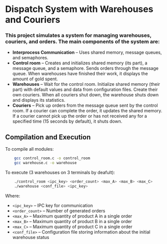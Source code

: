 # **Dispatch System with Warehouses and Couriers**

### This project simulates a system for managing warehouses, couriers, and orders. The main components of the system are:

- **Interprocess Communication** – Uses shared memory, message queues, and semaphores.
- **Control room** – Creates and initializes shared memory (its part), a message queue, and a semaphore. Sends orders through the message queue. When warehouses have finished their work, it displays the amount of gold spent.
- **Warehouses** – Wait for the control room. Initialize shared memory (their part) with default values and data from configuration files. Create their own couriers. When all couriers shut down, the warehouse shuts down and displays its statistics.
- **Couriers** – Pick up orders from the message queue sent by the control room. If a courier can complete the order, it updates the shared memory. If a courier cannot pick up the order or has not received any for a specified time (15 seconds by default), it shuts down.

## **Compilation and Execution**

To compile all modules:

```sh
    gcc control_room.c -o control_room
    gcc warehouse.c -o warehouse
```

To execute (3 warehouses on 3 terminals by deafult):

```sh
    ./control_room <ipc_key> <order_count> <max_A> <max_B> <max_C>
    ./warehouse <conf_file> <ipc_key>
```

Where:

-  `<ipc_key>` – IPC key for communication
-  `<order_count>` – Number of generated orders
-  `<max_A>` – Maximum quantity of product A in a single order
-  `<max_B>` – Maximum quantity of product B in a single order
-  `<max_C>` – Maximum quantity of product C in a single order
-  `<conf_file>` – Configuration file storing information about the initial warehouse status